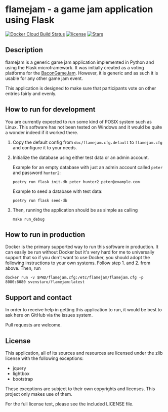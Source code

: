 flamejam - a game jam application using Flask
=============================================

[![Docker Cloud Build Status](https://img.shields.io/docker/cloud/build/svenstaro/flamejam)](https://cloud.docker.com/repository/docker/svenstaro/flamejam/)
[![license](http://img.shields.io/badge/license-zlib-blue.svg)](https://github.com/svenstaro/flamejam/blob/master/LICENSE)
[![Stars](https://img.shields.io/github/stars/svenstaro/flamejam.svg)](https://github.com/svenstaro/flamejam/stargazers)

Description
-----------
flamejam is a generic game jam application implemented in Python and using the
Flask microframework.
It was initially created as a voting platforms for the [BaconGameJam](http://www.reddit.com/r/BaconGameJam).
However, it is generic and as such it is usable for any other game jam event.

This application is designed to make sure that participants vote on other
entries fairly and evenly.

How to run for development
--------------------------
You are currently expected to run some kind of POSIX system such as Linux. This software has
not been tested on Windows and it would be quite a wonder indeed if it worked there.

1.  Copy the default config from `doc/flamejam.cfg.default` to `flamejam.cfg`
    and configure it to your needs.
2.  Initialize the database using either test data or an admin account.

    Example for an empty database with just an admin account called `peter` and password `hunter2`:

        poetry run flask init-db peter hunter2 peter@example.com

    Example to seed a database with test data:

        poetry run flask seed-db
3.  Then, running the application should be as simple as calling

        make run_debug

How to run in production
------------------------
Docker is the primary supported way to run this software in production. It can
easily be run without Docker but it's very hard for me to universally support
that so if you don't want to use Docker, you should adopt the following
instructions to your own systems. Follow step 1. and 2. from above. Then, run

    docker run -v $PWD/flamejam.cfg:/etc/flamejam/flamejam.cfg -p 8080:8080 svenstaro/flamejam:latest

Support and contact
-------------------
In order to receive help in getting this application to run, it would be best
to ask here on GitHub via the issues system.

Pull requests are welcome.

License
-------
This application, all of its sources and resources are licensed under the zlib license with the
following exceptions:

 - jquery
 - lightbox
 - bootstrap

These exceptions are subject to their own copyrights and licenses. This project only makes use of them.

For the full license text, please see the included LICENSE file.
